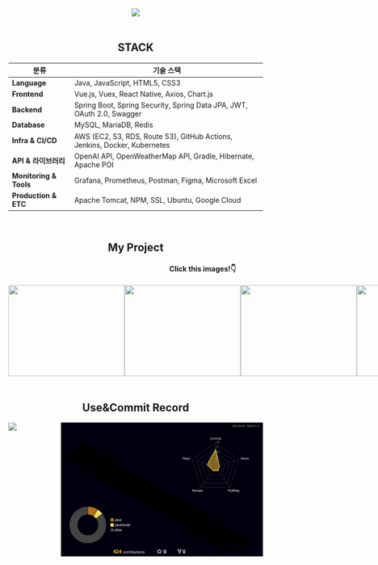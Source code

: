 <!-- Header -->
<div align="center">
  <img src="https://github.com/user-attachments/assets/f586bf85-08c8-4a27-8591-ef90f3ab7c24"/>
</div>

<!-- Stack -->
<br/>
<div align="center">
  <h2 align="center">
    STACK
  </h2>
<div>
  <div align="center">
  
 | 분류                     | 기술 스택                                                                      |
 | ---------------------- | ------------------------------------------------------------------------- |
 | **Language**           | Java, JavaScript, HTML5, CSS3                                             |
 | **Frontend**           | Vue.js, Vuex, React Native, Axios, Chart.js                               |
 | **Backend**            | Spring Boot, Spring Security, Spring Data JPA, JWT, OAuth 2.0, Swagger    |
 | **Database**           | MySQL, MariaDB, Redis                                                     |
 | **Infra & CI/CD**      | AWS (EC2, S3, RDS, Route 53), GitHub Actions, Jenkins, Docker, Kubernetes |
 | **API & 라이브러리**        | OpenAI API, OpenWeatherMap API, Gradle, Hibernate, Apache POI             |
 | **Monitoring & Tools** | Grafana, Prometheus, Postman, Figma, Microsoft Excel                      |
 | **Production & ETC**   | Apache Tomcat, NPM, SSL, Ubuntu, Google Cloud                             |
   
  </div>

<!-- Project -->
  <br/>
 <h2 align="center">
     My Project
   </h2>   
<h4 align="right">
 Click this images!👇&nbsp;&nbsp;&nbsp;&nbsp;&nbsp;&nbsp;&nbsp;&nbsp;&nbsp;&nbsp;&nbsp;&nbsp;&nbsp;&nbsp;&nbsp;&nbsp;
</h4>

<div style="display:flex;">
  <!-- 1st WLOP -->
  <a href="https://github.com/Bodrami/be04-1st-IamDeveloper-WLOP" target="_blank">
    <img src="https://github.com/user-attachments/assets/b1f4239a-dd10-4ed2-8984-47c58a4dda7e" width="230px" height="180px" />
  </a>

  <!-- 2nd InnerJoinUs -->
  <a href="https://github.com/Bodrami/be04-2nd-ThisDotE-InnerJoin-Us" target="_blank">
    <img src="https://github.com/user-attachments/assets/29154b0f-4063-4859-aa40-5f0b70ed2400" width="230px" height="180px" />
  </a>

  <!-- 3rd MoodHolic -->
  <a href="https://github.com/Bodrami/be04-fin-PI.Akatsuki-MOOD.HOLIC" target="_blank">
    <img src="https://github.com/user-attachments/assets/5462c64a-f80b-4b2f-b68d-da2ad7b5f7e1" width="230px" height="180px" />
  </a>

  <!-- fin Pioms -->
  <a href="https://github.com/Bodrami/be04-fin-PI.Akatsuki-PIOMS" target="_blank">
    <img src="https://github.com/user-attachments/assets/5f1f45fa-72dc-40fe-9e99-20eef7ced889" width="230px" height="180px"/>
  </a>
</div>

<!-- USe Record -->
</br>
<h2 align="center">
     Use&Commit Record
</h2>

<div style="display: flex;">
  <!-- 왼쪽: 언어 통계 -->
  <img src="https://github-readme-stats.vercel.app/api/top-langs/?username=Bodrami&layout=donut&show_icons=true&theme=material-palenight&hide_border=true&bg_color=20232a&icon_color=571093&text_color=fff&title_color=58A6FF&count_private=true&exclude_repo=Face-Transfer-Application" 
    width="433px" />

  <!-- 오른쪽: 커밋 3D 그래프 -->
  <img src="./profile-3d-contrib/profile-night-rainbow.svg" width="400px"/>
</div>

<!-- 
<img src="https://github-readme-stats.vercel.app/api?username=Bodrami&show_icons=true&theme=material-palenight&hide_border=true&bg_color=20232a&icon_color=58A6FF&text_color=fff&title_color=58A6FF&count_private=true" width=56% />
-->
